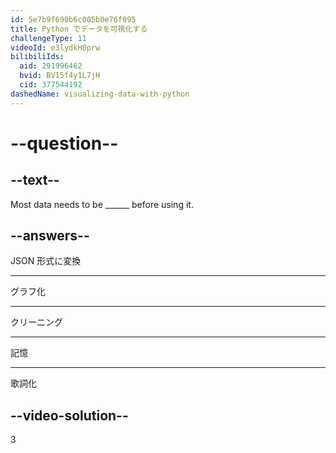 ```yaml
---
id: 5e7b9f690b6c005b0e76f095
title: Python でデータを可視化する
challengeType: 11
videoId: e3lydkH0prw
bilibiliIds:
  aid: 291996462
  bvid: BV15f4y1L7jH
  cid: 377544192
dashedName: visualizing-data-with-python
---
```


# --question--

## --text--

Most data needs to be ______ before using it.

## --answers--

JSON 形式に変換

---

グラフ化

---

クリーニング

---

記憶

---

歌詞化

## --video-solution--

3

